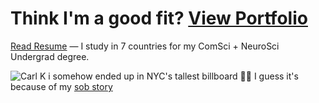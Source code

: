 # Think I'm a good fit? [**View Portfolio**](https://www.carlkho.com/)
[Read Resume](https://docs.google.com/document/d/1R5L4TyiJIK9jTlImP-5pJjgjM3AtbqVkYey5VOIyeD8/edit) — I study in 7 countries for my ComSci + NeuroSci Undergrad degree.

![Carl K](https://github.com/CarlKho-Minerva/CarlKho-Minerva/assets/106736711/cf4c1208-de03-4348-96af-8dd01b437a85)
i somehow ended up in NYC's tallest billboard 🤷‍♂️ I guess it's because of my [sob story](https://carlkho-cvk.medium.com/i-somehow-ended-up-in-new-york-times-squares-tallest-billboard-e05ca35c3792) 
